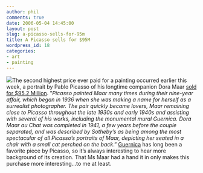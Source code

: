 ```yaml
---
author: phil
comments: true
date: 2006-05-04 14:45:00
layout: post
slug: a-picasso-sells-for-95m
title: A Picasso sells for $95M
wordpress_id: 18
categories:
- art
- painting
---
```


![](http://fak3r.com/wp-content/uploads/2006/06/doramaar.jpg)The second highest price ever paid for a painting occurred earlier this week, a portrait by Pablo Picasso of his longtime companion Dora Maar [sold for $95.2 Million](http://arts.guardian.co.uk/news/story/0,,1767382,00.html). ”_Picasso painted Maar many times during their nine-year affair, which began in 1936 when she was making a name for herself as a surrealist photographer. The pair quickly became lovers, Maar remaining close to Picasso throughout the late 1930s and early 1940s and assisting with several of his works, including the monumental mural Guernica. Dora Maar au Chat was completed in 1941, a few years before the couple separated, and was described by Sotheby’s as being among the most spectacular of all Picasso’s portraits of Maar, depicting her seated in a chair with a small cat perched on the back_.” [Guernica](http://www.mala.bc.ca/~lanes/english/hemngway/picasso/guernica.htm) has long been a favorite piece by Picasso, so it’s always interesting to hear more background of its creation. That Ms Maar had a hand it in only makes this purchase more interesting…to me at least.
